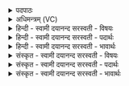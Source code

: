 <details><summary>पदपाठः</summary>

वि॒राडिति॑ वि॒ऽराट्। अ॒सि॒। दक्षि॑णा। दिक्। रु॒द्राः। ते॒। दे॒वाः। अधि॑पतय॒ इत्यधि॑ऽपतयः। इन्द्रः॑। हे॒ती॒नाम्। प्र॒ति॒ध॒र्त्तेति॑ प्रतिऽध॒र्त्ता। प॒ञ्च॒द॒श इति॑ पञ्चऽद॒शः। त्वा॒। स्तोमः॑। पृ॒थि॒व्याम्। श्र॒य॒तु॒। प्रऽउ॑गम्। उ॒क्थम्। अव्य॑थायै। स्त॒भ्ना॒तु॒। बृ॒हत्। साम॑। प्रति॑ष्ठित्यै। प्रतिस्थित्या॒ इति॒ प्रति॑ऽस्थित्यै। अ॒न्तरि॑क्षे। ऋ॑षयः। त्वा॒। प्र॒थ॒म॒जा इति प्रथम॒ऽजाः। दे॒वेषु॑। दि॒वः। मात्र॑या। व॒रि॒म्णा। प्र॒थ॒न्तु॒। वि॒ध॒र्त्तेति॑ विऽध॒र्त्ता। च॒। अ॒यम्। अधि॑पति॒रित्यधि॑ऽपतिः। च॒। ते। त्वा॒। सर्वे॑। सं॒वि॒दा॒ना इति॑ सम्ऽविदा॒नाः। नाक॑स्य। पृ॒ष्ठे। स्व॒र्ग इति॑ स्वः॒ऽगे। लो॒के। यज॑मानम्। च॒। सा॒द॒य॒न्तु॒। ११।
</details>

<details><summary>अधिमन्त्रम् (VC)</summary>

- रुद्रा देवताः
- परमेष्ठी ऋषिः
- भुरिग्ब्राह्मी त्रिष्टुप्, ब्राह्मी बृहती
- धैवतः, मध्यमः
</details>

<details><summary>हिन्दी - स्वामी दयानन्द सरस्वती  - विषयः</summary>

फिर स्त्री पुरुषों को क्या करना चाहिये, यह विषय अगले मन्त्र में कहा है ॥
</details>

<details><summary>हिन्दी - स्वामी दयानन्द सरस्वती  - पदार्थः</summary>

पदार्थान्वयभाषाः -  हे स्त्रि ! जो तू (विराट्) विविध पदार्थों से प्रकाशमान (दक्षिणा) (दिक्) दक्षिण दिशा के तुल्य (असि) है, जिस (ते) तेरा पति (रुद्राः) वायु (देवाः) दिव्य गुण युक्त वायु (अधिपतयः) अधिष्ठाताओं के समान (हेतीनाम्) वज्रों का (प्रतिधर्त्ता) निश्चय के साथ धारण करनेवाला (पञ्चदशः) पन्द्रह संख्या का पूरक (स्तोमः) स्तुति का साधक ऋचाओं के अर्थों का भागी और (इन्द्रः) सूर्य्य (त्वा) तुझ को (पृथिव्याम्) पृथिवी में (श्रयतु) सेवन करे। (अव्यथायै) मानस भय से रहित तेरे लिये (प्रउगम्) कथनीय (उक्थम्) उपदेश के योग्य वचन को (स्तभ्नातु) स्थिर करे तथा (प्रतिष्ठित्यै) प्रतिष्ठा के लिये (बृहत्) बहुत अर्थ से युक्त (साम) सामवेद को स्थिर करे, (च) और जैसे (अन्तरिक्षे) आकाशस्थ (देवेषु) कमनीय पदार्थों में (प्रथमजाः) पहिले हुए (ऋषयः) ज्ञान के हेतु प्राण (दिवः) प्रकाशकारक अग्नि के (मात्रया) लेश और (वरिम्णा) बहुत्व के साथ वर्त्तमान हैं, वैसे विद्वान् लोग (त्वा) तुझ को (प्रथन्तु) प्रसिद्ध करें, जैसे (विधर्त्ता) विविध प्रकार के आकर्षण से पृथिवी आदि लोकों का धारण (च) तथा पोषण करनेवाला (अधिपतिः) सब प्रकाशक पदार्थों में उत्तम सूर्य (त्वा) तुझ को पुष्ट करे, वैसे (संविदानाः) सम्यक् विचारशील विद्वान् लोग हैं (ते) वे (सर्वे) सब (नाकस्य) दुःखरहित आकाश के (पृष्ठे) सेचक भाग में (स्वर्गे) सुखकारक (लोके) जानने योग्य देश में (त्वा) तुझ को (च) और (यजमानम्) यज्ञविद्या के जानने हारे पुरुष को (सादयन्तु) स्थापित करें ॥११ ॥
</details>

<details><summary>हिन्दी - स्वामी दयानन्द सरस्वती  - भावार्थः</summary>

भावार्थभाषाः -  इस मन्त्र में वाचकलुप्तोपमालङ्कार है। जैसे विद्वान् लोग वायु के साथ वर्त्तमान सूर्य को और सूर्य वायु की विद्या को जाननेवाले विद्वान् का आश्रय करके इस विद्या को जनावें, वैसे स्त्री-पुरुष ब्रह्मचर्य के साथ विद्वान् होके दूसरों को पढ़ावें ॥११ ॥
</details>

<details><summary>संस्कृत - स्वामी दयानन्द सरस्वती  - विषयः</summary>

पुनः स्त्रीपुरुषाः किं कुर्युरित्याह ॥
</details>

<details><summary>संस्कृत - स्वामी दयानन्द सरस्वती  - पदार्थः</summary>

पदार्थान्वयभाषाः -  हे स्त्रि ! या त्वं विराड् दक्षिणा दिगिवासि यस्यास्ते पतौ रुद्रा देवा अधिपतय इव हेतीनां प्रतिधर्त्ता पञ्चदशः स्तोम इन्द्रस्त्वा पृथिव्यां श्रयत्वव्यथायै प्रउगमुक्थं स्तभ्नातु प्रतिष्ठित्यै बृहत्साम च स्थिरीकरोतु यथा चान्तरिक्षे देवेषु प्रथमजा ऋषयो दिवो मात्रया वरिम्णा सह वर्तन्ते तथा विद्वांसस्त्वा प्रथन्तु। यथा विधर्त्ता पोषकश्चाऽयमधिपतिस्त्वा पुष्णातु तथा संविदाना विद्वांसस्ते सर्वे नाकस्य पृष्ठे स्वर्गे लोके त्वां यजमानं च सादयन्तु ॥११ ॥
</details>

<details><summary>संस्कृत - स्वामी दयानन्द सरस्वती  - भावार्थः</summary>

भावार्थभाषाः -  अत्र वाचकलुप्तोपमालङ्कारः। यथा विद्वांसो वायुभिः सह वर्त्तमानं सूर्य्यं तद्विद्याविज्ञापकं विद्वांसं च समाश्रित्यैतद्विद्यां विज्ञापयन्ति तथा स्त्रीपुरुषा ब्रह्मचर्य्येण विद्वांसो भूत्वाऽन्यानध्यापयन्तु ॥११ ॥
</details>